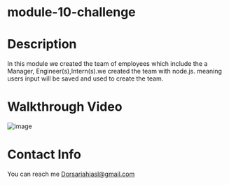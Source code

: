 # module-10-challenge
# Description 
In this module we created the team of employees which include the a Manager, Engineer(s),Intern(s).we created the team with node.js. meaning users input will be saved and used to create the team.
# Walkthrough Video
![image](https://user-images.githubusercontent.com/110079849/210009454-1e552413-4aaf-4dc9-a589-7aa8c674c787.png)
# Contact Info
You can reach me Dorsariahiasl@gmail.com
